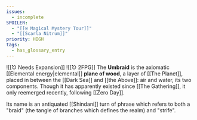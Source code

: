 ```yaml
---
issues:
  - incomplete
SPOILER:
  - "[[⍟ Magical Mystery Tour]]"
  - "[[Scarla Nitrum]]"
priority: HIGH
tags:
  - has_glossary_entry
---
```

![[⎋ Needs Expansion]]
![[⎋ 2FPG]]
The **Umbraid** is the axiomatic [[Elemental energy|elemental]] **plane of wood**, a layer of [[The Planet]], placed in between the [[Dark Sea]] and [[the Above]]: air and water, its two components. Though it has apparently existed since [[The Gathering]], it only reemerged recently, following [[Zero Day]].

Its name is an antiquated [[Shindani]] turn of phrase which refers to both a "braid" (the tangle of branches which defines the realm) and "strife".